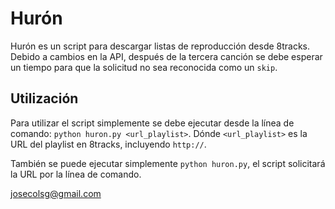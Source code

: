 Hurón
=====

Hurón es un script para descargar listas de reproducción desde 8tracks. Debido a cambios en la API, después de la tercera canción se debe esperar un tiempo para que la solicitud no sea reconocida como un `skip`.

Utilización
-------------

Para utilizar el script simplemente se debe ejecutar desde la línea de comando: `python huron.py <url_playlist>`. Dónde `<url_playlist>` es la URL del playlist en 8tracks, incluyendo `http://`.

También se puede ejecutar simplemente `python huron.py`, el script solicitará la URL por la línea de comando.

josecolsg@gmail.com

